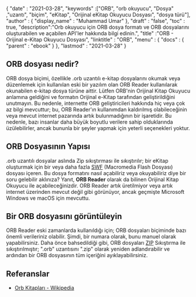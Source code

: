 {
  "date" : "2021-03-28",
  "keywords" :["ORB", "orb okuyucu", "Dosya" ,"uzantı", "biçim", "eKitap", "Orijinal eKitap Okuyucu Dosyası", "dosya türü"],
  "author" : {
    "display_name" : "Muhammad Umar"
},
  "draft" : "false",
  "toc" : true,
  "description":"Orb okuyucu için ORB dosya formatı ve ORB dosyalarını oluşturabilen ve açabilen API'ler hakkında bilgi edinin.",
  "title" :"ORB - Orijinal e-Kitap Okuyucu Dosyası",
  "linktitle" : "ORB",
  "menu" : {
    "docs" : {
      "parent" : "ebook"
}
},
  "lastmod" : "2021-03-28"
}

## ORB dosyası nedir? ##

ORB dosya biçimi, özellikle .orb uzantılı e-kitap dosyalarını okumak veya düzenlemek için kullanılan eski bir yazılım olan ORB Reader kullanılarak okunabilen e-kitap dosya türüne aittir. Lütfen ORB'nin Orijinal Kitap Okuyucu anlamına geldiğini ve formatın Orijinal e-Kitap tarafından geliştirildiğini unutmayın. Bu nedenle, internette ORB geliştiricileri hakkında hiç veya çok az bilgi mevcuttur; bu, ORB Reader'ın kullanımdan kaldırılmış olabileceğinin veya mevcut internet pazarında artık bulunmadığının bir işaretidir. Bu nedenle, bazı insanlar daha büyük boyutlu verilere sahip olduklarında üzülebilirler, ancak bununla bir şeyler yapmak için yeterli seçenekleri yoktur.

## ORB Dosyasının Yapısı ##

.orb uzantılı dosyalar aslında Zip sıkıştırması ile sıkıştırılır; bir eKitap oluşturmak için bir veya daha fazla [SWF](/tr/page-description-language/swf/) (Macromedia Flash Dosyası) dosyası içeren. Bu dosya formatını nasıl açabiliriz veya okuyabiliriz diye bir soru gelebilir aklınıza? Yanıt, **ORB Reader** olarak da bilinen Orijinal Kitap Okuyucu ile açabileceğinizdir. ORB Reader artık üretilmiyor veya artık internet üzerinden mevcut değil gibi görünüyor, ancak geçmişte Microsoft Windows ve macOS için mevcuttu.

## Bir ORB dosyasını görüntüleyin ##

ORB Reader eski zamanlarda kullanıldığı için; ORB dosyaları biçiminde bazı önemli verileriniz olabilir. Şimdi, bir numara olarak, bunu manuel olarak yapabilirsiniz. Daha önce bahsedildiği gibi, ORB dosyaları [ZIP](/tr/compression/zip/) Sıkıştırma ile sıkıştırılmıştır; ".orb" uzantısını ".zip" olarak yeniden adlandırabilir ve ardından bir ORB dosyasının tüm içeriğini ayıklayabilirsiniz.


## Referanslar

* [Orb Kitapları - Wikipedia](https://en.wikipedia.org/wiki/Orb_Books)


